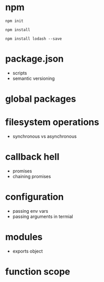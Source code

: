 # npm

`npm init`

`npm install`

`npm install lodash --save`

# package.json

- scripts
- semantic versioning

# global packages

# filesystem operations

- synchronous vs asynchronous

# callback hell

- promises
- chaining promises

# configuration

- passing env vars
- passing arguments in termial

# modules

- exports object

# function scope


